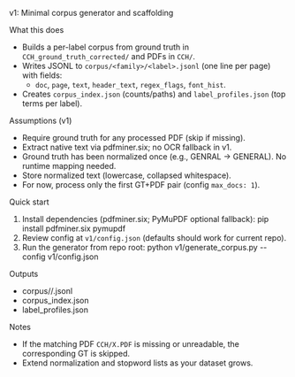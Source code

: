 v1: Minimal corpus generator and scaffolding

What this does
- Builds a per-label corpus from ground truth in `CCH_ground_truth_corrected/` and PDFs in `CCH/`.
- Writes JSONL to `corpus/<family>/<label>.jsonl` (one line per page) with fields:
  - `doc`, `page`, `text`, `header_text`, `regex_flags`, `font_hist`.
- Creates `corpus_index.json` (counts/paths) and `label_profiles.json` (top terms per label).

Assumptions (v1)
- Require ground truth for any processed PDF (skip if missing).
- Extract native text via pdfminer.six; no OCR fallback in v1.
- Ground truth has been normalized once (e.g., GENRAL → GENERAL). No runtime mapping needed.
- Store normalized text (lowercase, collapsed whitespace).
- For now, process only the first GT+PDF pair (config `max_docs: 1`).

Quick start
1) Install dependencies (pdfminer.six; PyMuPDF optional fallback):
   pip install pdfminer.six pymupdf
2) Review config at `v1/config.json` (defaults should work for current repo).
3) Run the generator from repo root:
   python v1/generate_corpus.py --config v1/config.json

Outputs
- corpus/<family>/<label>.jsonl
- corpus_index.json
- label_profiles.json

Notes
- If the matching PDF `CCH/X.PDF` is missing or unreadable, the corresponding GT is skipped.
- Extend normalization and stopword lists as your dataset grows.
